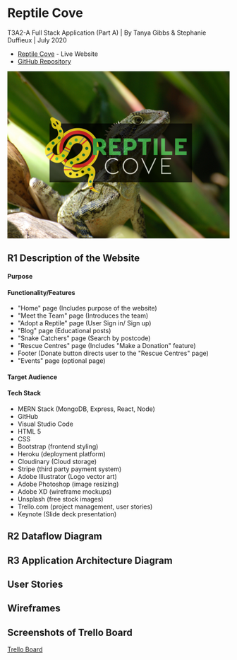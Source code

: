 # Reptile Cove
T3A2-A Full Stack Application (Part A) | By Tanya Gibbs & Stephanie Duffieux | July 2020

* [Reptile Cove]() - Live Website
* [GitHub Repository](https://github.com/HeyitsmeTazG/ReptileCove)

![Reptile Cove Splash](./public/RC-Splash.png)

## R1 Description of the Website

#### Purpose

#### Functionality/Features

* "Home" page (Includes purpose of the website)
* "Meet the Team" page (Introduces the team)
* "Adopt a Reptile" page (User Sign in/ Sign up)  
* "Blog" page (Educational posts)
* "Snake Catchers" page (Search by postcode)
* "Rescue Centres" page (Includes "Make a Donation" feature)
* Footer (Donate button directs user to the "Rescue Centres" page)
* "Events" page (optional page)


#### Target Audience

#### Tech Stack

* MERN Stack (MongoDB, Express, React, Node)
* GitHub
* Visual Studio Code
* HTML 5
* CSS
* Bootstrap (frontend styling)
* Heroku (deployment platform)
* Cloudinary (Cloud storage)
* Stripe (third party payment system)
* Adobe Illustrator (Logo vector art)
* Adobe Photoshop (image resizing)
* Adobe XD (wireframe mockups)
* Unsplash (free stock images)
* Trello.com (project management, user stories)
* Keynote (Slide deck presentation)

## R2 Dataflow Diagram

## R3 Application Architecture Diagram

## User Stories 

## Wireframes

## Screenshots of Trello Board

[Trello Board](https://trello.com/b/cBMk0jEf/reptile-cove)
